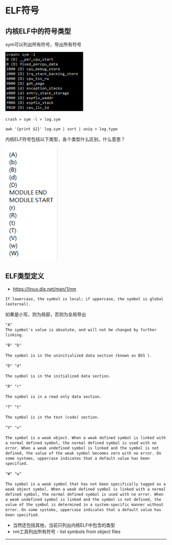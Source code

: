 # ELF符号


## 内核ELF中的符号类型

sym可以列出所有符号，导出所有符号

![20220404_205005_50](image/20220404_205005_50.png)


```
crash > sym -l > log.sym
```

```
awk '{print $2}' log.sym | sort | uniq > log.type
```

内核ELF符号包括以下类型，各个类型什么区别，什么意思？

![20220404_205056_15](image/20220404_205056_15.png)

## ELF类型定义

* <https://linux.die.net/man/1/nm>

```
If lowercase, the symbol is local; if uppercase, the symbol is global (external).
```

如果是小写，则为局部，否则为全局导出

```
"A"
The symbol's value is absolute, and will not be changed by further linking.

"B" "b"

The symbol is in the uninitialized data section (known as BSS ).

"D" "d"

The symbol is in the initialized data section.

"R" "r"

The symbol is in a read only data section.

"T" "t"

The symbol is in the text (code) section.

"V" "v"

The symbol is a weak object. When a weak defined symbol is linked with a normal defined symbol, the normal defined symbol is used with no error. When a weak undefined symbol is linked and the symbol is not defined, the value of the weak symbol becomes zero with no error. On some systems, uppercase indicates that a default value has been specified.

"W" "w"

The symbol is a weak symbol that has not been specifically tagged as a weak object symbol. When a weak defined symbol is linked with a normal defined symbol, the normal defined symbol is used with no error. When a weak undefined symbol is linked and the symbol is not defined, the value of the symbol is determined in a system-specific manner without error. On some systems, uppercase indicates that a default value has been specified.
```

* 当然还包括其他，当前只列出内核ELF中包含的类型
* nm工具列出所有符号 - list symbols from object files









---
